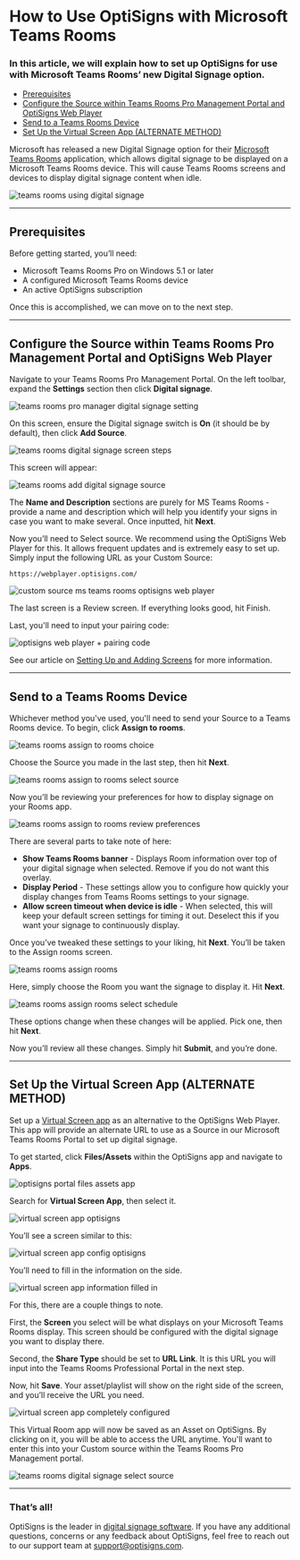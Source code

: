 # How to Use OptiSigns with Microsoft Teams Rooms

### In this article, we will explain how to set up OptiSigns for use with Microsoft Teams Rooms’ new Digital Signage option.

* [Prerequisites](#Prerequisites)
* [Configure the Source within Teams Rooms Pro Management Portal and OptiSigns Web Player](#Configure)
* [Send to a Teams Rooms Device](#Send)
* [Set Up the Virtual Screen App (ALTERNATE METHOD)](#SetUp)

Microsoft has released a new Digital Signage option for their [Microsoft Teams Rooms](https://www.microsoft.com/en-us/microsoft-teams/microsoft-teams-rooms) application, which allows digital signage to be displayed on a Microsoft Teams Rooms device. This will cause Teams Rooms screens and devices to display digital signage content when idle.

![teams rooms using digital signage](https://support.optisigns.com/hc/article_attachments/36911639363347)

---

## Prerequisites

Before getting started, you’ll need:

* Microsoft Teams Rooms Pro on Windows 5.1 or later
* A configured Microsoft Teams Rooms device
* An active OptiSigns subscription

Once this is accomplished, we can move on to the next step.

---

## Configure the Source within Teams Rooms Pro Management Portal and OptiSigns Web Player

Navigate to your Teams Rooms Pro Management Portal. On the left toolbar, expand the **Settings** section then click **Digital signage**.

![teams rooms pro manager digital signage setting](https://support.optisigns.com/hc/article_attachments/36911639368723)

On this screen, ensure the Digital signage switch is **On** (it should be by default), then click **Add Source**.

![teams rooms digital signage screen steps](https://support.optisigns.com/hc/article_attachments/36911646828435)

This screen will appear:

![teams rooms add digital signage source](https://support.optisigns.com/hc/article_attachments/36911646829075)

The **Name and Description** sections are purely for MS Teams Rooms - provide a name and description which will help you identify your signs in case you want to make several. Once inputted, hit **Next**.

Now you’ll need to Select source. We recommend using the OptiSigns Web Player for this. It allows frequent updates and is extremely easy to set up. Simply input the following URL as your Custom Source:

```
https://webplayer.optisigns.com/
```

![custom source ms teams rooms optisigns web player](https://support.optisigns.com/hc/article_attachments/37071139357331)

The last screen is a Review screen. If everything looks good, hit Finish.

Last, you'll need to input your pairing code:

![optisigns web player + pairing code](https://support.optisigns.com/hc/article_attachments/37071127510291)

See our article on [Setting Up and Adding Screens](https://support.optisigns.com/hc/en-us/articles/360016374813-Set-up-add-a-screen) for more information.

---

## Send to a Teams Rooms Device

Whichever method you've used, you'll need to send your Source to a Teams Rooms device. To begin, click **Assign to rooms**.

![teams rooms assign to rooms choice](https://support.optisigns.com/hc/article_attachments/36911639371667)

Choose the Source you made in the last step, then hit **Next**.

![teams rooms assign to rooms select source](https://support.optisigns.com/hc/article_attachments/36911639373203)

Now you’ll be reviewing your preferences for how to display signage on your Rooms app.

![teams rooms assign to rooms review preferences](https://support.optisigns.com/hc/article_attachments/36911646833939)

There are several parts to take note of here:

* **Show Teams Rooms banner** - Displays Room information over top of your digital signage when selected. Remove if you do not want this overlay.
* **Display Period** - These settings allow you to configure how quickly your display changes from Teams Rooms settings to your signage.
* **Allow screen timeout when device is idle** - When selected, this will keep your default screen settings for timing it out. Deselect this if you want your signage to continuously display.

Once you’ve tweaked these settings to your liking, hit **Next**. You’ll be taken to the Assign rooms screen.

![teams rooms assign rooms](https://support.optisigns.com/hc/article_attachments/36911646834451)

Here, simply choose the Room you want the signage to display it. Hit **Next**.

![teams rooms assign rooms select schedule](https://support.optisigns.com/hc/article_attachments/36911639374867)

These options change when these changes will be applied. Pick one, then hit **Next**.

Now you’ll review all these changes. Simply hit **Submit**, and you’re done.

---

## Set Up the Virtual Screen App (ALTERNATE METHOD)

Set up a [Virtual Screen app](https://support.optisigns.com/hc/en-us/articles/360055900513-How-to-create-and-use-Virtual-Screen-App) as an alternative to the OptiSigns Web Player. This app will provide an alternate URL to use as a Source in our Microsoft Teams Rooms Portal to set up digital signage.

To get started, click **Files/Assets** within the OptiSigns app and navigate to **Apps**.

![optisigns portal files assets app](https://support.optisigns.com/hc/article_attachments/36911646823955)

Search for **Virtual Screen App**, then select it.

![virtual screen app optisigns](https://support.optisigns.com/hc/article_attachments/36911646824467)

You’ll see a screen similar to this:

![virtual screen app config optisigns](https://support.optisigns.com/hc/article_attachments/36911639366931)

You’ll need to fill in the information on the side.

![virtual screen app information filled in](https://support.optisigns.com/hc/article_attachments/36911646826515)

For this, there are a couple things to note.

First, the **Screen** you select will be what displays on your Microsoft Teams Rooms display. This screen should be configured with the digital signage you want to display there.

Second, the **Share Type** should be set to **URL Link**. It is this URL you will input into the Teams Rooms Professional Portal in the next step.

Now, hit **Save**. Your asset/playlist will show on the right side of the screen, and you’ll receive the URL you need.

![virtual screen app completely configured](https://support.optisigns.com/hc/article_attachments/36911639367955)

This Virtual Room app will now be saved as an Asset on OptiSigns. By clicking on it, you will be able to access the URL anytime. You'll want to enter this into your Custom source within the Teams Rooms Pro Management portal.

![teams rooms digital signage select source](https://support.optisigns.com/hc/article_attachments/36911646830483)

---

### That’s all!

OptiSigns is the leader in [digital signage software](https://www.optisigns.com/). If you have any additional questions, concerns or any feedback about OptiSigns, feel free to reach out to our support team at [support@optisigns.com](mailto:support@optisigns.com).